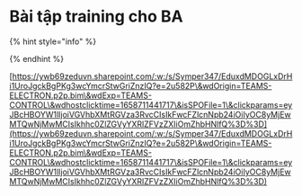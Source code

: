 # Bài tập training cho BA

{% hint style="info" %}

{% endhint %}

[https://ywb69zeduvn.sharepoint.com/:w:/s/Symper347/EduxdMDOGLxDrHi1UroJgckBgPKg3wcYmcrStwGriZnzIQ?e=2u582P\&wdOrigin=TEAMS-ELECTRON.p2p.bim\&wdExp=TEAMS-CONTROL\&wdhostclicktime=1658711441717\&isSPOFile=1\&clickparams=eyJBcHBOYW1lIjoiVGVhbXMtRGVza3RvcCIsIkFwcFZlcnNpb24iOiIyOC8yMjEwMTQwNjMwMCIsIkhhc0ZlZGVyYXRlZFVzZXIiOmZhbHNlfQ%3D%3D](https://ywb69zeduvn.sharepoint.com/:w:/s/Symper347/EduxdMDOGLxDrHi1UroJgckBgPKg3wcYmcrStwGriZnzIQ?e=2u582P\&wdOrigin=TEAMS-ELECTRON.p2p.bim\&wdExp=TEAMS-CONTROL\&wdhostclicktime=1658711441717\&isSPOFile=1\&clickparams=eyJBcHBOYW1lIjoiVGVhbXMtRGVza3RvcCIsIkFwcFZlcnNpb24iOiIyOC8yMjEwMTQwNjMwMCIsIkhhc0ZlZGVyYXRlZFVzZXIiOmZhbHNlfQ%3D%3D)
